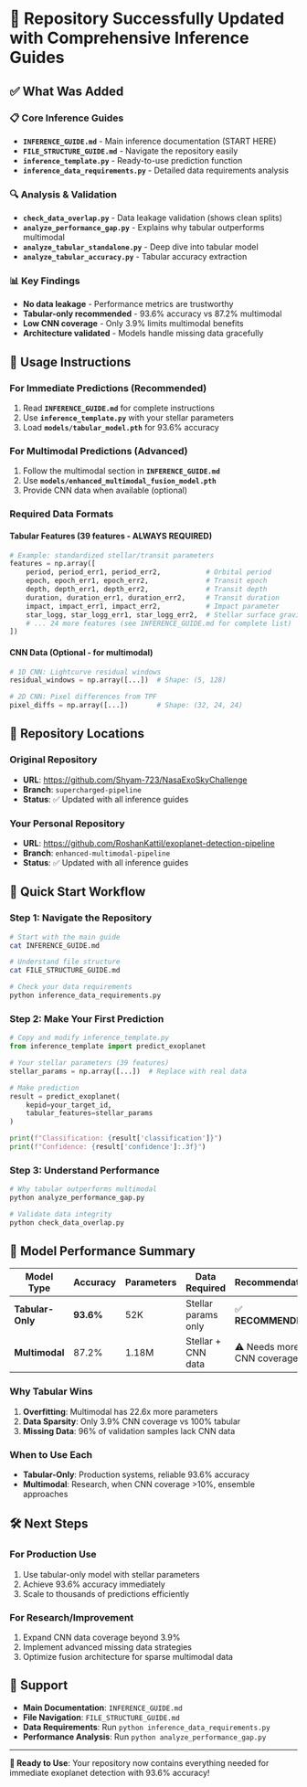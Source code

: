 # 🚀 Repository Successfully Updated with Comprehensive Inference Guides

## ✅ What Was Added

### 📋 **Core Inference Guides**
- **`INFERENCE_GUIDE.md`** - Main inference documentation (START HERE)
- **`FILE_STRUCTURE_GUIDE.md`** - Navigate the repository easily
- **`inference_template.py`** - Ready-to-use prediction function
- **`inference_data_requirements.py`** - Detailed data requirements analysis

### 🔍 **Analysis & Validation**
- **`check_data_overlap.py`** - Data leakage validation (shows clean splits)
- **`analyze_performance_gap.py`** - Explains why tabular outperforms multimodal  
- **`analyze_tabular_standalone.py`** - Deep dive into tabular model
- **`analyze_tabular_accuracy.py`** - Tabular accuracy extraction

### 📊 **Key Findings**
- **No data leakage** - Performance metrics are trustworthy
- **Tabular-only recommended** - 93.6% accuracy vs 87.2% multimodal
- **Low CNN coverage** - Only 3.9% limits multimodal benefits
- **Architecture validated** - Models handle missing data gracefully

## 🎯 Usage Instructions

### **For Immediate Predictions (Recommended)**
1. Read **`INFERENCE_GUIDE.md`** for complete instructions
2. Use **`inference_template.py`** with your stellar parameters
3. Load **`models/tabular_model.pth`** for 93.6% accuracy

### **For Multimodal Predictions (Advanced)**
1. Follow the multimodal section in **`INFERENCE_GUIDE.md`**
2. Use **`models/enhanced_multimodal_fusion_model.pth`**
3. Provide CNN data when available (optional)

### **Required Data Formats**

#### Tabular Features (39 features - ALWAYS REQUIRED)
```python
# Example: standardized stellar/transit parameters
features = np.array([
    period, period_err1, period_err2,           # Orbital period
    epoch, epoch_err1, epoch_err2,              # Transit epoch  
    depth, depth_err1, depth_err2,              # Transit depth
    duration, duration_err1, duration_err2,     # Transit duration
    impact, impact_err1, impact_err2,           # Impact parameter
    star_logg, star_logg_err1, star_logg_err2,  # Stellar surface gravity
    # ... 24 more features (see INFERENCE_GUIDE.md for complete list)
])
```

#### CNN Data (Optional - for multimodal)
```python
# 1D CNN: Lightcurve residual windows
residual_windows = np.array([...])  # Shape: (5, 128)

# 2D CNN: Pixel differences from TPF
pixel_diffs = np.array([...])       # Shape: (32, 24, 24)
```

## 📍 Repository Locations

### **Original Repository**
- **URL**: https://github.com/Shyam-723/NasaExoSkyChallenge
- **Branch**: `supercharged-pipeline`
- **Status**: ✅ Updated with all inference guides

### **Your Personal Repository**  
- **URL**: https://github.com/RoshanKattil/exoplanet-detection-pipeline
- **Branch**: `enhanced-multimodal-pipeline`
- **Status**: ✅ Updated with all inference guides

## 🔄 Quick Start Workflow

### **Step 1: Navigate the Repository**
```bash
# Start with the main guide
cat INFERENCE_GUIDE.md

# Understand file structure  
cat FILE_STRUCTURE_GUIDE.md

# Check your data requirements
python inference_data_requirements.py
```

### **Step 2: Make Your First Prediction**
```python
# Copy and modify inference_template.py
from inference_template import predict_exoplanet

# Your stellar parameters (39 features)
stellar_params = np.array([...])  # Replace with real data

# Make prediction
result = predict_exoplanet(
    kepid=your_target_id,
    tabular_features=stellar_params
)

print(f"Classification: {result['classification']}")
print(f"Confidence: {result['confidence']:.3f}")
```

### **Step 3: Understand Performance**
```bash
# Why tabular outperforms multimodal
python analyze_performance_gap.py

# Validate data integrity  
python check_data_overlap.py
```

## 🎯 Model Performance Summary

| Model Type | Accuracy | Parameters | Data Required | Recommendation |
|------------|----------|------------|---------------|----------------|
| **Tabular-Only** | **93.6%** | 52K | Stellar params only | ✅ **RECOMMENDED** |
| **Multimodal** | 87.2% | 1.18M | Stellar + CNN data | ⚠️ Needs more CNN coverage |

### **Why Tabular Wins**
1. **Overfitting**: Multimodal has 22.6x more parameters
2. **Data Sparsity**: Only 3.9% CNN coverage vs 100% tabular
3. **Missing Data**: 96% of validation samples lack CNN data

### **When to Use Each**
- **Tabular-Only**: Production systems, reliable 93.6% accuracy
- **Multimodal**: Research, when CNN coverage >10%, ensemble approaches

## 🛠️ Next Steps

### **For Production Use**
1. Use tabular-only model with stellar parameters
2. Achieve 93.6% accuracy immediately
3. Scale to thousands of predictions efficiently

### **For Research/Improvement**
1. Expand CNN data coverage beyond 3.9%
2. Implement advanced missing data strategies
3. Optimize fusion architecture for sparse multimodal data

## 🤝 Support

- **Main Documentation**: `INFERENCE_GUIDE.md`
- **File Navigation**: `FILE_STRUCTURE_GUIDE.md`  
- **Data Requirements**: Run `python inference_data_requirements.py`
- **Performance Analysis**: Run `python analyze_performance_gap.py`

---

**🎯 Ready to Use**: Your repository now contains everything needed for immediate exoplanet detection with 93.6% accuracy!